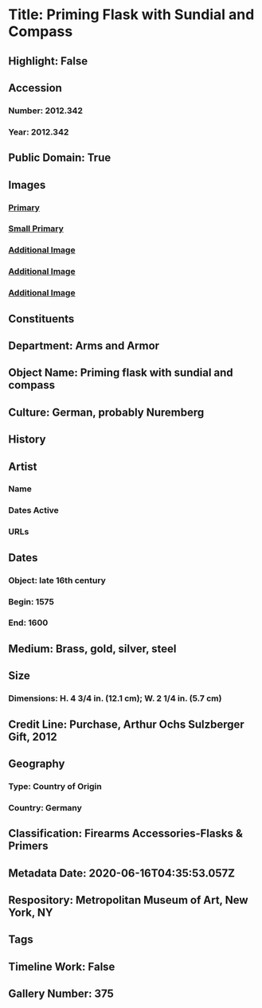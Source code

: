 # Title: Priming Flask with Sundial and Compass
## Highlight: False
## Accession
### Number: 2012.342
### Year: 2012.342
## Public Domain: True
## Images
### [Primary](https://images.metmuseum.org/CRDImages/aa/original/sfsbtr308.2.2012_004.jpg)
### [Small Primary](https://images.metmuseum.org/CRDImages/aa/web-large/sfsbtr308.2.2012_004.jpg)
### [Additional Image](https://images.metmuseum.org/CRDImages/aa/original/sfsbtr308.2.2012_001.jpg)
### [Additional Image](https://images.metmuseum.org/CRDImages/aa/original/sfsbtr308.2.2012_002.jpg)
### [Additional Image](https://images.metmuseum.org/CRDImages/aa/original/sfsbtr308.2.2012_003.jpg)
## Constituents
## Department: Arms and Armor
## Object Name: Priming flask with sundial and compass
## Culture: German, probably Nuremberg
## History
## Artist
### Name
### Dates Active
### URLs
## Dates
### Object: late 16th century
### Begin: 1575
### End: 1600
## Medium: Brass, gold, silver, steel
## Size
### Dimensions: H. 4 3/4 in. (12.1 cm); W. 2 1/4 in. (5.7 cm)
## Credit Line: Purchase, Arthur Ochs Sulzberger Gift, 2012
## Geography
### Type: Country of Origin
### Country: Germany
## Classification: Firearms Accessories-Flasks & Primers
## Metadata Date: 2020-06-16T04:35:53.057Z
## Respository: Metropolitan Museum of Art, New York, NY
## Tags
## Timeline Work: False
## Gallery Number: 375